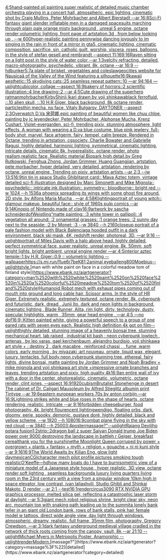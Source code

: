 [4:5](https://www.ebank.nz/aiartgenerator?category=4%3A5)[hand-painted oil painting super realistic of detailed music chamber orchestra playing in a concert hall, atmospheric, epic lighting, cinematic shot by Craig Mullins, Peter Mohrbacher and Albert Bierstadt --ar 16:8](https://www.ebank.nz/aiartgenerator?category=hand-painted%2520oil%2520painting%2520super%2520realistic%2520of%2520detailed%2520music%2520chamber%2520orchestra%2520playing%2520in%2520a%2520concert%2520hall%2C%2520atmospheric%2C%2520epic%2520lighting%2C%2520cinematic%2520shot%2520by%2520Craig%2520Mullins%2C%2520Peter%2520Mohrbacher%2520and%2520Albert%2520Bierstadt%2520--ar%252016%3A8)[Sci-Fi fantasy giant slender inflatable men in a damaged spacesuits marching through plain pale orange misty background , unreal 5 engine, octane render,volumetric lighting, front page of artstation,3d , from below looking up , --w 600](https://www.ebank.nz/aiartgenerator?category=Sci-Fi%2520fantasy%2520giant%2520slender%2520inflatable%2520men%2520in%2520a%2520damaged%2520spacesuits%2520marching%2520through%2520plain%2520pale%2520orange%2520misty%2520background%2520%2C%2520unreal%25205%2520engine%2C%2520octane%2520render%2Cvolumetric%2520lighting%2C%2520front%2520page%2520of%2520artstation%2C3d%2520%2C%2520from%2520below%2520looking%2520up%2520%2C%2520--w%2520600)[hyper-realistic painting pennywise dancing joyously to im singing in the rain in front of a mirror in gta5, cinematic lighting, cinematic composition, sacrifice, sin, catholic guilt, worship,  viscera, roses, balloons, in the style of stefan gesell and rembrandt --aspect 11:16](https://www.ebank.nz/aiartgenerator?category=hyper-realistic%2520painting%2520pennywise%2520dancing%2520joyously%2520to%2520im%2520singing%2520in%2520the%2520rain%2520in%2520front%2520of%2520a%2520mirror%2520in%2520gta5%2C%2520cinematic%2520lighting%2C%2520cinematic%2520composition%2C%2520sacrifice%2C%2520sin%2C%2520catholic%2520guilt%2C%2520worship%2C%2520%2520viscera%2C%2520roses%2C%2520balloons%2C%2520in%2520the%2520style%2520of%2520stefan%2520gesell%2520and%2520rembrandt%2520--aspect%252011%3A16)[9:16](https://www.ebank.nz/aiartgenerator?category=9%3A16)[Raven sitting on a light post in the style of water color --ar 1:3](https://www.ebank.nz/aiartgenerator?category=Raven%2520sitting%2520on%2520a%2520light%2520post%2520in%2520the%2520style%2520of%2520water%2520color%2520--ar%25201%3A3)[velcity refracting, detailed, macro-photography, psychedelic, vibrant, 8k, octane --ar 16:9 --hd](https://www.ebank.nz/aiartgenerator?category=velcity%2520refracting%2C%2520detailed%2C%2520macro-photography%2C%2520psychedelic%2C%2520vibrant%2C%25208k%2C%2520octane%2520--ar%252016%3A9%2520--hd)[bunker](https://www.ebank.nz/aiartgenerator?category=bunker)[5:7](https://www.ebank.nz/aiartgenerator?category=5%3A7)[a plate of brisket, vegetables and coleslaw](https://www.ebank.nz/aiartgenerator?category=a%2520plate%2520of%2520brisket%2C%2520vegetables%2520and%2520coleslaw)[geocities website for  Nausicaä of the Valley of the Wind featuring a silhouette](https://www.ebank.nz/aiartgenerator?category=geocities%2520website%2520for%2520%2520Nausica%C3%A4%2520of%2520the%2520Valley%2520of%2520the%2520Wind%2520featuring%2520a%2520silhouette)[16:9](https://www.ebank.nz/aiartgenerator?category=16%3A9)[kawaii aesthetic::15 skydiving cats::25 seamless repeat pattern::10  —ar 94:164 —uplight](https://www.ebank.nz/aiartgenerator?category=kawaii%2520aesthetic%3A%3A15%2520skydiving%2520cats%3A%3A25%2520seamless%2520repeat%2520pattern%3A%3A10%2520%2520%E2%80%94ar%252094%3A164%2520%E2%80%94uplight)[cubicolor, collage —aspect 16:9](https://www.ebank.nz/aiartgenerator?category=cubicolor%2C%2520collage%2520%E2%80%94aspect%252016%3A9)[bakery of horrors::2 scientific illustration::4 line drawing::2  --ar 4:5](https://www.ebank.nz/aiartgenerator?category=bakery%2520of%2520horrors%3A%3A2%2520scientific%2520illustration%3A%3A4%2520line%2520drawing%3A%3A2%2520%2520--ar%25204%3A5)[Cute drawing of the superhero ratman](https://www.ebank.nz/aiartgenerator?category=Cute%2520drawing%2520of%2520the%2520superhero%2520ratman)[mohrbacher](https://www.ebank.nz/aiartgenerator?category=mohrbacher)[Kirby](https://www.ebank.nz/aiartgenerator?category=Kirby)[Shinji Ikari drawn by yoji shinkawa](https://www.ebank.nz/aiartgenerator?category=Shinji%2520Ikari%2520drawn%2520by%2520yoji%2520shinkawa)[black ferrofluid, ::.10 alien skull, ::.10 H.R Giger, black background, 8k octane render, particles](https://www.ebank.nz/aiartgenerator?category=black%2520ferrofluid%2C%2520%3A%3A.10%2520alien%2520skull%2C%2520%3A%3A.10%2520H.R%2520Giger%2C%2520black%2520background%2C%25208k%2520octane%2520render%2C%2520particles)[thin mecha, no face, Vitaly Bulgarov, DAYTONER --aspect 2:3](https://www.ebank.nz/aiartgenerator?category=thin%2520mecha%2C%2520no%2520face%2C%2520Vitaly%2520Bulgarov%2C%2520DAYTONER%2520--aspect%25202%3A3)[Overwatch D.Va 宋荷娜,epic painting of beautiful women like chuu chloe, painting by jc leyendecker, Peter Mohrbacher ,Alphonse Mucha, Krenz Cushart, Violet-evergarden, sci-fi,  trending pixiv, stunning atmosphere, light effects, A woman with wearing a D.va blue costume,  blue pink jewlery, full-body shot, marvel, face artgerm, fairy, tempel, calm breeze, Rendered in Octane, trending in artstation, cgsociety, Charlie Bowater and Gabrielle Ragusi, highly detailed, harmonic lighting, symmetrical, cinematic lighting, intricate details, cinematic 8k, hyperealistic, octane render, photo realism,realistic face, Realistic material,Biopark,high detail,by Greg Rutkowski, Fenghua Zhong, Jordan Grimmer, Huang Guangjian, artstation, pete morbacher, hyper detailed, very detailed, artstation, rendering by octane, unreal engine, Trending on pixiv, artstation artists --ar 2:3 --iw 1](https://www.ebank.nz/aiartgenerator?category=Overwatch%2520D.Va%2520%E5%AE%8B%E8%8D%B7%E5%A8%9C%2Cepic%2520painting%2520of%2520beautiful%2520women%2520like%2520chuu%2520chloe%2C%2520painting%2520by%2520jc%2520leyendecker%2C%2520Peter%2520Mohrbacher%2520%2CAlphonse%2520Mucha%2C%2520Krenz%2520Cushart%2C%2520Violet-evergarden%2C%2520sci-fi%2C%2520%2520trending%2520pixiv%2C%2520stunning%2520atmosphere%2C%2520light%2520effects%2C%2520A%2520woman%2520with%2520wearing%2520a%2520D.va%2520blue%2520costume%2C%2520%2520blue%2520pink%2520jewlery%2C%2520full-body%2520shot%2C%2520marvel%2C%2520face%2520artgerm%2C%2520fairy%2C%2520tempel%2C%2520calm%2520breeze%2C%2520Rendered%2520in%2520Octane%2C%2520trending%2520in%2520artstation%2C%2520cgsociety%2C%2520Charlie%2520Bowater%2520and%2520Gabrielle%2520Ragusi%2C%2520highly%2520detailed%2C%2520harmonic%2520lighting%2C%2520symmetrical%2C%2520cinematic%2520lighting%2C%2520intricate%2520details%2C%2520cinematic%25208k%2C%2520hyperealistic%2C%2520octane%2520render%2C%2520photo%2520realism%2Crealistic%2520face%2C%2520Realistic%2520material%2CBiopark%2Chigh%2520detail%2Cby%2520Greg%2520Rutkowski%2C%2520Fenghua%2520Zhong%2C%2520Jordan%2520Grimmer%2C%2520Huang%2520Guangjian%2C%2520artstation%2C%2520pete%2520morbacher%2C%2520hyper%2520detailed%2C%2520very%2520detailed%2C%2520artstation%2C%2520rendering%2520by%2520octane%2C%2520unreal%2520engine%2C%2520Trending%2520on%2520pixiv%2C%2520artstation%2520artists%2520--ar%25202%3A3%2520--iw%25201)[3:5](https://www.ebank.nz/aiartgenerator?category=3%3A5)[16:9](https://www.ebank.nz/aiartgenerator?category=16%3A9)[tin tin in space Studio Ghibli](https://www.ebank.nz/aiartgenerator?category=tin%2520tin%2520in%2520space%2520Studio%2520Ghibli)[tarot card:: Maya Aztec totem, vintage detailed sci-fi illustration designed by Marc Simonetti and Mike Mignola:: psychedelic:: intricate ink illustration:: symmetry:: bloodborne:: bright red  --w 1024 --h 1536](https://www.ebank.nz/aiartgenerator?category=tarot%2520card%3A%3A%2520Maya%2520Aztec%2520totem%2C%2520vintage%2520detailed%2520sci-fi%2520illustration%2520designed%2520by%2520Marc%2520Simonetti%2520and%2520Mike%2520Mignola%3A%3A%2520psychedelic%3A%3A%2520intricate%2520ink%2520illustration%3A%3A%2520symmetry%3A%3A%2520bloodborne%3A%3A%2520bright%2520red%2520%2520--w%25201024%2520--h%25201536)[a phoenix spreading its wings with some ghost fire around, 2D style,  by Alfons Maria Mucha  , —ar 4:5](https://www.ebank.nz/aiartgenerator?category=a%2520phoenix%2520spreading%2520its%2520wings%2520with%2520some%2520ghost%2520fire%2520around%2C%25202D%2520style%2C%2520%2520by%2520Alfons%2520Maria%2520Mucha%2520%2520%2C%2520%E2%80%94ar%25204%3A5)[8K](https://www.ebank.nz/aiartgenerator?category=8K)[lighting](https://www.ebank.nz/aiartgenerator?category=lighting)[portrait of young witch:: glamour makeup, beautiful face:: style of 1960s pulp comics --ar 9:14](https://www.ebank.nz/aiartgenerator?category=portrait%2520of%2520young%2520witch%3A%3A%2520glamour%2520makeup%2C%2520beautiful%2520face%3A%3A%2520style%2520of%25201960s%2520pulp%2520comics%2520--ar%25209%3A14)[Kinopio of Nintendo,made of clay](https://www.ebank.nz/aiartgenerator?category=Kinopio%2520of%2520Nintendo%2Cmade%2520of%2520clay)[16:9](https://www.ebank.nz/aiartgenerator?category=16%3A9)[artwork by sascha schneider](https://www.ebank.nz/aiartgenerator?category=artwork%2520by%2520sascha%2520schneider)[dof](https://www.ebank.nz/aiartgenerator?category=dof)[Weistling“](https://www.ebank.nz/aiartgenerator?category=Weistling%E2%80%9C)[matte painting: :3 white tower in gallipoli: :4 vegetation all around: :2 ornamental grasses: :1 orange trees: :2 sunny day next to the seaside: :2 by Monet: :3 --w 3840 --h 2160](https://www.ebank.nz/aiartgenerator?category=matte%2520painting%3A%2520%3A3%2520white%2520tower%2520in%2520gallipoli%3A%2520%3A4%2520vegetation%2520all%2520around%3A%2520%3A2%2520ornamental%2520grasses%3A%2520%3A1%2520orange%2520trees%3A%2520%3A2%2520sunny%2520day%2520next%2520to%2520the%2520seaside%3A%2520%3A2%2520by%2520Monet%3A%2520%3A3%2520--w%25203840%2520--h%25202160)[closeup portrait of a pale fashion model with Black Balenciaga hooded outfit in a dark environment, black ski mask, 4K, redshift render, photoreal, 3D, —ar 9:16 --uplight](https://www.ebank.nz/aiartgenerator?category=closeup%2520portrait%2520of%2520a%2520pale%2520fashion%2520model%2520with%2520Black%2520Balenciaga%2520hooded%2520outfit%2520in%2520a%2520dark%2520environment%2C%2520black%2520ski%2520mask%2C%25204K%2C%2520redshift%2520render%2C%2520photoreal%2C%25203D%2C%2520%E2%80%94ar%25209%3A16%2520--uplight)[portrait of Miles Davis with a halo above head, highly detailed, perfect symmetrical face, super realistic, unreal engine, 8k, 50mm, soft bright lights, bright ambient, unreal engine render —ar 4:5](https://www.ebank.nz/aiartgenerator?category=portrait%2520of%2520Miles%2520Davis%2520with%2520a%2520halo%2520above%2520head%2C%2520highly%2520detailed%2C%2520perfect%2520symmetrical%2520face%2C%2520super%2520realistic%2C%2520unreal%2520engine%2C%25208k%2C%252050mm%2C%2520soft%2520bright%2520lights%2C%2520bright%2520ambient%2C%2520unreal%2520engine%2520render%2520%E2%80%94ar%25204%3A5)[interior aztec temple::1 by H.R. Giger::0.9 :: volumetric lighting --wallpaper](https://www.ebank.nz/aiartgenerator?category=interior%2520aztec%2520temple%3A%3A1%2520by%2520H.R.%2520Giger%3A%3A0.9%2520%3A%3A%2520volumetric%2520lighting%2520--wallpaper)[<https://s.mj.run/fIue6r7beK8>](https://www.ebank.nz/aiartgenerator?category=%3Chttps%3A//s.mj.run/fIue6r7beK8%3E)[1:2](https://www.ebank.nz/aiartgenerator?category=1%3A2)[animal eyeball](https://www.ebank.nz/aiartgenerator?category=animal%2520eyeball)[eng](https://www.ebank.nz/aiartgenerator?category=eng)[800](https://www.ebank.nz/aiartgenerator?category=800)[Moebius](https://www.ebank.nz/aiartgenerator?category=Moebius)[--uplight](https://www.ebank.nz/aiartgenerator?category=--uplight)[style.](https://www.ebank.nz/aiartgenerator?category=style.)[man with white paint on face in a colorful meadow tom of finland style](https://www.ebank.nz/aiartgenerator?category=man%2520with%2520white%2520paint%2520on%2520face%2520in%2520a%2520colorful%2520meadow%2520tom%2520of%2520finland%2520style)[Humanoid Robot mech with exhaust pipes coming out of mouth into ground and long cable hair. Scissor arms. In the style of HR Giger. Extremely realistic, extremely textured, octane render, 8k, cyberpunk and futuristic, dark, dread , Junji Ito, dark and neon lights in background, cinematic lighting , Blade Runner, Alita, rim light, dirty, technology, dusty, specular highlights, warm , 35mm, gear head engine , —ar 4:5 —no dof](https://www.ebank.nz/aiartgenerator?category=Humanoid%2520Robot%2520mech%2520with%2520exhaust%2520pipes%2520coming%2520out%2520of%2520mouth%2520into%2520ground%2520and%2520long%2520cable%2520hair.%2520Scissor%2520arms.%2520In%2520the%2520style%2520of%2520HR%2520Giger.%2520Extremely%2520realistic%2C%2520extremely%2520textured%2C%2520octane%2520render%2C%25208k%2C%2520cyberpunk%2520and%2520futuristic%2C%2520dark%2C%2520dread%2520%2C%2520Junji%2520Ito%2C%2520dark%2520and%2520neon%2520lights%2520in%2520background%2C%2520cinematic%2520lighting%2520%2C%2520Blade%2520Runner%2C%2520Alita%2C%2520rim%2520light%2C%2520dirty%2C%2520technology%2C%2520dusty%2C%2520specular%2520highlights%2C%2520warm%2520%2C%252035mm%2C%2520gear%2520head%2520engine%2520%2C%2520%E2%80%94ar%25204%3A5%2520%E2%80%94no%2520dof)[16:9](https://www.ebank.nz/aiartgenerator?category=16%3A9)[::](https://www.ebank.nz/aiartgenerator?category=%3A%3A)[Kitten painted white, giving a powerful speech to a group of one eared rats with seven eyes each. Realistic high definition 4k got on film](https://www.ebank.nz/aiartgenerator?category=Kitten%2520painted%2520white%2C%2520giving%2520a%2520powerful%2520speech%2520to%2520a%2520group%2520of%2520one%2520eared%2520rats%2520with%2520seven%2520eyes%2520each.%2520Realistic%2520high%2520definition%25204k%2520got%2520on%2520film)[--uplight](https://www.ebank.nz/aiartgenerator?category=--uplight)[highly detailed, stunning image of a heavenly bonsai tree, stunning mechanical heart, lab raised , industrial kit bash : neon cyberpunk lowtech , antenas , by leo varas, gael kerchenbaum ,alejandro burdisio,  yoji shinkawa art style + : destiny 2 , dark macabre , reinforced chassi , , fume ,warm colors ,early morning , by miyazaki :art nouveau, ornate, liquid wax, elegant, luxury, tentacles, full body,neon cyberpunk stunning tree, ethereal, fairy lights, divine bonsai, matte painting by Jordan Grimmer and Noah Bradley + mike mignola and yoji shinkawa art style +impressive ornate branches and leaves, trending artstation and pixiv, high quality 4k](https://www.ebank.nz/aiartgenerator?category=highly%2520detailed%2C%2520stunning%2520image%2520of%2520a%2520heavenly%2520bonsai%2520tree%2C%2520stunning%2520mechanical%2520heart%2C%2520lab%2520raised%2520%2C%2520industrial%2520kit%2520bash%2520%3A%2520neon%2520cyberpunk%2520lowtech%2520%2C%2520antenas%2520%2C%2520by%2520leo%2520varas%2C%2520gael%2520kerchenbaum%2520%2Calejandro%2520burdisio%2C%2520%2520yoji%2520shinkawa%2520art%2520style%2520%2B%2520%3A%2520destiny%25202%2520%2C%2520dark%2520macabre%2520%2C%2520reinforced%2520chassi%2520%2C%2520%2C%2520fume%2520%2Cwarm%2520colors%2520%2Cearly%2520morning%2520%2C%2520by%2520miyazaki%2520%3Aart%2520nouveau%2C%2520ornate%2C%2520liquid%2520wax%2C%2520elegant%2C%2520luxury%2C%2520tentacles%2C%2520full%2520body%2Cneon%2520cyberpunk%2520stunning%2520tree%2C%2520ethereal%2C%2520fairy%2520lights%2C%2520divine%2520bonsai%2C%2520matte%2520painting%2520by%2520Jordan%2520Grimmer%2520and%2520Noah%2520Bradley%2520%2B%2520mike%2520mignola%2520and%2520yoji%2520shinkawa%2520art%2520style%2520%2Bimpressive%2520ornate%2520branches%2520and%2520leaves%2C%2520trending%2520artstation%2520and%2520pixiv%2C%2520high%2520quality%25204k)[16:9](https://www.ebank.nz/aiartgenerator?category=16%3A9)[an entire wall of ivy with a door in the center, photorealistic, cinematic, volumetric, octane render, clint jones, --aspect 16:9](https://www.ebank.nz/aiartgenerator?category=an%2520entire%2520wall%2520of%2520ivy%2520with%2520a%2520door%2520in%2520the%2520center%2C%2520photorealistic%2C%2520cinematic%2C%2520volumetric%2C%2520octane%2520render%2C%2520clint%2520jones%2C%2520--aspect%252016%3A9)[1920](https://www.ebank.nz/aiartgenerator?category=1920)[cubism](https://www.ebank.nz/aiartgenerator?category=cubism)[Brutalist Stonehenge in desert The cabinet of Dr. Caligari Mausoleum by Alfred Stieglitz albumin print Tintype --ar 19:6](https://www.ebank.nz/aiartgenerator?category=Brutalist%2520Stonehenge%2520in%2520desert%2520The%2520cabinet%2520of%2520Dr.%2520Caligari%2520Mausoleum%2520by%2520Alfred%2520Stieglitz%2520albumin%2520print%2520Tintype%2520--ar%252019%3A6)[eastern european workers 70s by anton corbijn —ar 16:9](https://www.ebank.nz/aiartgenerator?category=eastern%2520european%2520workers%252070s%2520by%2520anton%2520corbijn%2520%E2%80%94ar%252016%3A9)[Lightning strikes white and blue roses in the shape of hearts, octane rendering, realistic, intricate --ar 9:16](https://www.ebank.nz/aiartgenerator?category=Lightning%2520strikes%2520white%2520and%2520blue%2520roses%2520in%2520the%2520shape%2520of%2520hearts%2C%2520octane%2520rendering%2C%2520realistic%2C%2520intricate%2520--ar%25209%3A16)[forbidden cheeseburger, food photography, 4k, bright flourencent lighting](https://www.ebank.nz/aiartgenerator?category=forbidden%2520cheeseburger%2C%2520food%2520photography%2C%25204k%2C%2520bright%2520flourencent%2520lighting)[wendigo, floating orbs, dark, gloomy, eerie, spooky, demonic, gustave doré, highly detailed, black and yellow scheme, --w 1920 --h 1080](https://www.ebank.nz/aiartgenerator?category=wendigo%2C%2520floating%2520orbs%2C%2520dark%2C%2520gloomy%2C%2520eerie%2C%2520spooky%2C%2520demonic%2C%2520gustave%2520dor%C3%A9%2C%2520highly%2520detailed%2C%2520black%2520and%2520yellow%2520scheme%2C%2520--w%25201920%2520--h%25201080)[16:9](https://www.ebank.nz/aiartgenerator?category=16%3A9)[combat plane flying in the sky with red cloud --w 3840 --h 2500](https://www.ebank.nz/aiartgenerator?category=combat%2520plane%2520flying%2520in%2520the%2520sky%2520with%2520red%2520cloud%2520--w%25203840%2520--h%25202500)[3:4](https://www.ebank.nz/aiartgenerator?category=3%3A4)[poster](https://www.ebank.nz/aiartgenerator?category=poster)[massage?"](https://www.ebank.nz/aiartgenerator?category=massage%3F%22)[--uplight](https://www.ebank.nz/aiartgenerator?category=--uplight)[Rajang Deviljho potara fusion](https://www.ebank.nz/aiartgenerator?category=Rajang%2520Deviljho%2520potara%2520fusion)[](https://www.ebank.nz/aiartgenerator?category=)[1:2](https://www.ebank.nz/aiartgenerator?category=1%3A2)[strip::2](https://www.ebank.nz/aiartgenerator?category=strip%3A%3A2)[dragon ball z super Saiyan Donald trump Joe Biden power over 9000 destroying the landscape in battle](https://www.ebank.nz/aiartgenerator?category=dragon%2520ball%2520z%2520super%2520Saiyan%2520Donald%2520trump%2520Joe%2520Biden%2520power%2520over%25209000%2520destroying%2520the%2520landscape%2520in%2520battle)[h r Geiger, breakfast cereal](https://www.ebank.nz/aiartgenerator?category=h%2520r%2520Geiger%2C%2520breakfast%2520cereal)[thank you for the sunshine](https://www.ebank.nz/aiartgenerator?category=thank%2520you%2520for%2520the%2520sunshine)[the Moonlight Queen corruped by power + overgrown + plants + fantasy + myth + religion + gouache + ni ni kuni style --ar 9:16](https://www.ebank.nz/aiartgenerator?category=the%2520Moonlight%2520Queen%2520corruped%2520by%2520power%2520%2B%2520overgrown%2520%2B%2520plants%2520%2B%2520fantasy%2520%2B%2520myth%2520%2B%2520religion%2520%2B%2520gouache%2520%2B%2520ni%2520ni%2520kuni%2520style%2520--ar%25209%3A16)[16:9](https://www.ebank.nz/aiartgenerator?category=16%3A9)[The World Awaits by Kilian Eng, glow light day](https://www.ebank.nz/aiartgenerator?category=The%2520World%2520Awaits%2520by%2520Kilian%2520Eng%2C%2520glow%2520light%2520day)[](https://www.ebank.nz/aiartgenerator?category=)[mexican](https://www.ebank.nz/aiartgenerator?category=mexican)[CGI](https://www.ebank.nz/aiartgenerator?category=CGI)[character mech pilot profile pictures smoking tough realistic](https://www.ebank.nz/aiartgenerator?category=character%2520mech%2520pilot%2520profile%2520pictures%2520smoking%2520tough%2520realistic)[O’Keeffe](https://www.ebank.nz/aiartgenerator?category=O%E2%80%99Keeffe)[—hd](https://www.ebank.nz/aiartgenerator?category=%E2%80%94hd)[how many boats do I have to burn](https://www.ebank.nz/aiartgenerator?category=how%2520many%2520boats%2520do%2520I%2520have%2520to%2520burn)[isometric view of a miniature  model of a Japanese style house , hyper realistic, 3D view, octane render,soft lighting , seamless background](https://www.ebank.nz/aiartgenerator?category=isometric%2520view%2520of%2520a%2520miniature%2520%2520model%2520of%2520a%2520Japanese%2520style%2520house%2520%2C%2520hyper%2520realistic%2C%25203D%2520view%2C%2520octane%2520render%2Csoft%2520lighting%2520%2C%2520seamless%2520background)[a luxury living quarters living room in the 23rd century with a view from a singular window 10km high in space elevator, low contrast, ivan laliashvili, Studio Ghibli and Shinkai Makoto, D render --ar 2:1 --test](https://www.ebank.nz/aiartgenerator?category=a%2520luxury%2520living%2520quarters%2520living%2520room%2520in%2520the%252023rd%2520century%2520with%2520a%2520view%2520from%2520a%2520singular%2520window%252010km%2520high%2520in%2520space%2520elevator%2C%2520low%2520contrast%2C%2520ivan%2520laliashvili%2C%2520Studio%2520Ghibli%2520and%2520Shinkai%2520Makoto%2C%2520D%2520render%2520--ar%25202%3A1%2520--test)[16:1](https://www.ebank.nz/aiartgenerator?category=16%3A1)[render](https://www.ebank.nz/aiartgenerator?category=render)[circus](https://www.ebank.nz/aiartgenerator?category=circus)[3090 RTX NVIDIA  GPU graphics processor, melted silica gel, reflecting a catastrophic laser storm at daylight --ar 5:3](https://www.ebank.nz/aiartgenerator?category=3090%2520RTX%2520NVIDIA%2520%2520GPU%2520graphics%2520processor%2C%2520melted%2520silica%2520gel%2C%2520reflecting%2520a%2520catastrophic%2520laser%2520storm%2520at%2520daylight%2520--ar%25205%3A3)[giant mech robot religious shrine, bright clear sky, neon arc, mountain top with snaking path leading up to the summit](https://www.ebank.nz/aiartgenerator?category=giant%2520mech%2520robot%2520religious%2520shrine%2C%2520bright%2520clear%2520sky%2C%2520neon%2520arc%2C%2520mountain%2520top%2520with%2520snaking%2520path%2520leading%2520up%2520to%2520the%2520summit)[a lonely bank teller in an giant old London bank, rows of bank stalls, pink hair female model w tattoos, direct wide angle view, day light through windows, atmospheric, dreamy, realistic, full frame, 35mm film, photography, Gregory Crewdson, —ar 3:1](https://www.ebank.nz/aiartgenerator?category=a%2520lonely%2520bank%2520teller%2520in%2520an%2520giant%2520old%2520London%2520bank%2C%2520rows%2520of%2520bank%2520stalls%2C%2520pink%2520hair%2520female%2520model%2520w%2520tattoos%2C%2520direct%2520wide%2520angle%2520view%2C%2520day%2520light%2520through%2520windows%2C%2520atmospheric%2C%2520dreamy%2C%2520realistic%2C%2520full%2520frame%2C%252035mm%2520film%2C%2520photography%2C%2520Gregory%2520Crewdson%2C%2520%E2%80%94ar%25203%3A1)[dark fantasy underground medieval village cradled in the network of thick roots coming from the canopy, vault, 8k --ar 21:10 --uplight](https://www.ebank.nz/aiartgenerator?category=dark%2520fantasy%2520underground%2520medieval%2520village%2520cradled%2520in%2520the%2520network%2520of%2520thick%2520roots%2520coming%2520from%2520the%2520canopy%2C%2520vault%2C%25208k%2520--ar%252021%3A10%2520--uplight)[Michael Myers in Metropolis Poster, Anamorphic --uplight](https://www.ebank.nz/aiartgenerator?category=Michael%2520Myers%2520in%2520Metropolis%2520Poster%2C%2520Anamorphic%2520--uplight)[render](https://www.ebank.nz/aiartgenerator?category=render)[Modern.](https://www.ebank.nz/aiartgenerator?category=Modern.)[massage?"](https://www.ebank.nz/aiartgenerator?category=massage%3F%22)[detailed](https://www.ebank.nz/aiartgenerator?category=detailed)